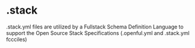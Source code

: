 # .stack
.stack.yml files are utilized by a Fullstack Schema Definition Language to support the Open Source Stack Specifications (.openful.yml and .stack.yml fccciles)
